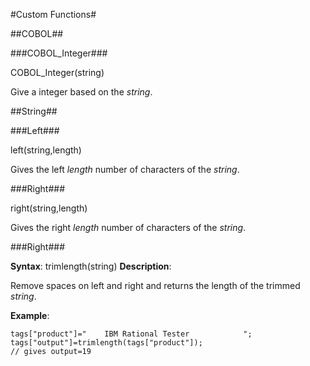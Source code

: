 #Custom Functions#

##COBOL##

###COBOL_Integer###

COBOL_Integer(string)

Give a integer based on the _string_.

##String##

###Left###

left(string,length)

Gives the left _length_ number of characters of the _string_.

###Right###

right(string,length)

Gives the right _length_ number of characters of the _string_.

###Right###

__Syntax__: trimlength(string)
__Description__:

Remove spaces on left and right and returns the length of the trimmed _string_.

__Example__:

```
tags["product"]="    IBM Rational Tester            ";
tags["output"]=trimlength(tags["product"]);
// gives output=19
```


